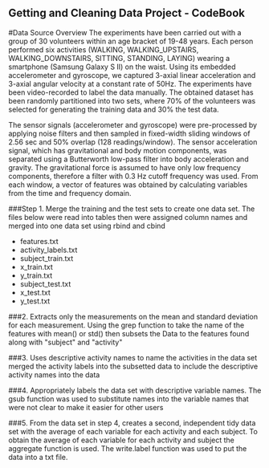 
## Getting and Cleaning Data Project - CodeBook

#Data Source Overview
The experiments have been carried out with a group of 30 volunteers within an age bracket of 19-48 years. Each person performed six activities (WALKING, WALKING_UPSTAIRS, WALKING_DOWNSTAIRS, SITTING, STANDING, LAYING) wearing a smartphone (Samsung Galaxy S II) on the waist. Using its embedded accelerometer and gyroscope, we captured 3-axial linear acceleration and 3-axial angular velocity at a constant rate of 50Hz. The experiments have been video-recorded to label the data manually. The obtained dataset has been randomly partitioned into two sets, where 70% of the volunteers was selected for generating the training data and 30% the test data. 

The sensor signals (accelerometer and gyroscope) were pre-processed by applying noise filters and then sampled in fixed-width sliding windows of 2.56 sec and 50% overlap (128 readings/window). The sensor acceleration signal, which has gravitational and body motion components, was separated using a Butterworth low-pass filter into body acceleration and gravity. The gravitational force is assumed to have only low frequency components, therefore a filter with 0.3 Hz cutoff frequency was used. From each window, a vector of features was obtained by calculating variables from the time and frequency domain.

###Step 1. Merge the training and the test sets to create one data set.
The files below were read into tables then were assigned column names and merged into one data set using rbind and cbind

+ features.txt
+ activity_labels.txt
+ subject_train.txt
+ x_train.txt
+ y_train.txt
+ subject_test.txt
+ x_test.txt
+ y_test.txt

###2. Extracts only the measurements on the mean and standard deviation for each measurement.
Using the grep function to take the name of the features with mean() or std() then subsets the Data to the features found along with "subject" and "activity"

###3. Uses descriptive activity names to name the activities in the data set
merged the activity labels into the subsetted data to include the descriptive activity names into the data


###4. Appropriately labels the data set with descriptive variable names.
The gsub function was used to substitute names into the variable names that were not clear to make it easier for other users


###5. From the data set in step 4, creates a second, independent tidy data set with the average of each variable for each activity and each subject.
To obtain the average of each variable for each activity and subject the aggregate function is used.
The write.label function was used to put the data into a txt file.
